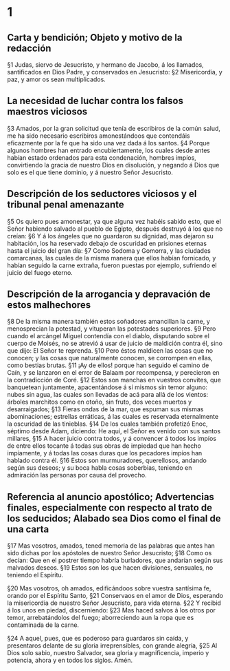 # 1 
## Carta y bendición; Objeto y motivo de la redacción
§1 Judas, siervo de Jesucristo, y hermano de Jacobo, á los llamados, santificados en Dios Padre, y conservados en Jesucristo: 
§2 Misericordia, y paz, y amor os sean multiplicados.

## La necesidad de luchar contra los falsos maestros viciosos
§3 Amados, por la gran solicitud que tenía de escribiros de la común salud, me ha sido necesario escribiros amonestándoos que contendáis eficazmente por la fe que ha sido una vez dada á los santos. 
§4 Porque algunos hombres han entrado encubiertamente, los cuales desde antes habían estado ordenados para esta condenación, hombres impíos, convirtiendo la gracia de nuestro Dios en disolución, y negando á Dios que solo es el que tiene dominio, y á nuestro Señor Jesucristo.

## Descripción de los seductores viciosos y el tribunal penal amenazante
§5 Os quiero pues amonestar, ya que alguna vez habéis sabido esto, que el Señor habiendo salvado al pueblo de Egipto, después destruyó á los que no creían: 
§6 Y á los ángeles que no guardaron su dignidad, mas dejaron su habitación, los ha reservado debajo de oscuridad en prisiones eternas hasta el juicio del gran día: 
§7 Como Sodoma y Gomorra, y las ciudades comarcanas, las cuales de la misma manera que ellos habían fornicado, y habían seguido la carne extraña, fueron puestas por ejemplo, sufriendo el juicio del fuego eterno.

## Descripción de la arrogancia y depravación de estos malhechores
§8 De la misma manera también estos soñadores amancillan la carne, y menosprecian la potestad, y vituperan las potestades superiores. 
§9 Pero cuando el arcángel Miguel contendía con el diablo, disputando sobre el cuerpo de Moisés, no se atrevió á usar de juicio de maldición contra él, sino que dijo: El Señor te reprenda. 
§10 Pero éstos maldicen las cosas que no conocen; y las cosas que naturalmente conocen, se corrompen en ellas, como bestias brutas. 
§11 ¡Ay de ellos! porque han seguido el camino de Caín, y se lanzaron en el error de Balaam por recompensa, y perecieron en la contradicción de Coré. 
§12 Estos son manchas en vuestros convites, que banquetean juntamente, apacentándose á sí mismos sin temor alguno: nubes sin agua, las cuales son llevadas de acá para allá de los vientos: árboles marchitos como en otoño, sin fruto, dos veces muertos y desarraigados; 
§13 Fieras ondas de la mar, que espuman sus mismas abominaciones; estrellas erráticas, á las cuales es reservada eternalmente la oscuridad de las tinieblas. 
§14 De los cuales también profetizó Enoc, séptimo desde Adam, diciendo: He aquí, el Señor es venido con sus santos millares, 
§15 A hacer juicio contra todos, y á convencer á todos los impíos de entre ellos tocante á todas sus obras de impiedad que han hecho impíamente, y á todas las cosas duras que los pecadores impíos han hablado contra él. 
§16 Estos son murmuradores, querellosos, andando según sus deseos; y su boca habla cosas soberbias, teniendo en admiración las personas por causa del provecho.

## Referencia al anuncio apostólico; Advertencias finales, especialmente con respecto al trato de los seducidos; Alabado sea Dios como el final de una carta
§17 Mas vosotros, amados, tened memoria de las palabras que antes han sido dichas por los apóstoles de nuestro Señor Jesucristo; 
§18 Como os decían: Que en el postrer tiempo habría burladores, que andarían según sus malvados deseos. 
§19 Estos son los que hacen divisiones, sensuales, no teniendo el Espíritu.

§20 Mas vosotros, oh amados, edificándoos sobre vuestra santísima fe, orando por el Espíritu Santo, 
§21 Conservaos en el amor de Dios, esperando la misericordia de nuestro Señor Jesucristo, para vida eterna. 
§22 Y recibid á los unos en piedad, discerniendo: 
§23 Mas haced salvos á los otros por temor, arrebatándolos del fuego; aborreciendo aun la ropa que es contaminada de la carne.

§24 A aquel, pues, que es poderoso para guardaros sin caída, y presentaros delante de su gloria irreprensibles, con grande alegría, 
§25 Al Dios solo sabio, nuestro Salvador, sea gloria y magnificencia, imperio y potencia, ahora y en todos los siglos. Amén. 